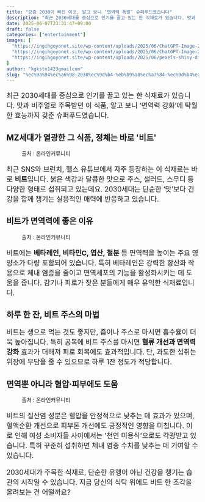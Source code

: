 ```yaml
---
title: "요즘 2030이 빠진 이것, 알고 보니 ‘면역력 폭발’ 슈퍼푸드였습니다"
description: "최근 2030세대를 중심으로 인기를 끌고 있는 한 식재료가 있습니다. 맛과 비주얼로 주목받던 이 식품, 알고 보니 ‘면역력 강화’에 탁월한 효능까지 갖춘 슈퍼푸드였습니다."
date: 2025-06-07T23:31:47+09:00
draft: false
categories: ["entertainment"]
images: [
  "https://ingihgoyonet.site/wp-content/uploads/2025/06/ChatGPT-Image-2025년-6월-7일-오후-11_21_22.png"
  "https://ingihgoyonet.site/wp-content/uploads/2025/06/ChatGPT-Image-2025년-6월-7일-오후-11_28_18-683x1024.png"
  "https://ingihgoyonet.site/wp-content/uploads/2025/06/pexels-shiny-diamond-3762871-1-715x1024.jpg"
]
author: "kgkstn1423gmailcom"
slug: "%ec%9a%94%ec%a6%98-2030%ec%9d%b4-%eb%b9%a0%ec%a7%84-%ec%9d%b4%ea%b2%83-%ec%95%8c%ea%b3%a0-%eb%b3%b4%eb%8b%88-%eb%a9%b4%ec%97%ad%eb%a0%a5-%ed%8f%ad%eb%b0%9c-%ec%8a%88%ed%8d%bc"
---
```


<p style="font-size:18px">최근 2030세대를 중심으로 인기를 끌고 있는 한 식재료가 있습니다. 맛과 비주얼로 주목받던 이 식품, 알고 보니 ‘면역력 강화’에 탁월한 효능까지 갖춘 슈퍼푸드였습니다.</p> <h2 >MZ세대가 열광한 그 식품, 정체는 바로 '비트'</h2> <figure ><img src="https://ingihgoyonet.site/wp-content/uploads/2025/06/ChatGPT-Image-2025년-6월-7일-오후-11_21_22.png" alt="" style="aspect-ratio:16/9;object-fit:cover"/><figcaption >출처 : 온라인커뮤니티</figcaption></figure> <p style="font-size:18px">최근 SNS와 브런치, 헬스 유튜브에서 자주 등장하는 이 식재료는 바로 <strong>비트</strong>입니다. 붉은 색감과 달콤한 맛으로 주스, 샐러드, 스무디 등 다양한 형태로 섭취되고 있는데요. 2030세대는 단순한 ‘맛’보다 건강을 함께 챙기는 실용적인 매력에 반응하고 있습니다.</p> <h2 >비트가 면역력에 좋은 이유</h2> <figure ><img src="https://ingihgoyonet.site/wp-content/uploads/2025/06/ChatGPT-Image-2025년-6월-7일-오후-11_28_18-683x1024.png" alt="" style="aspect-ratio:16/9;object-fit:cover"/><figcaption >출처 : 온라인커뮤니티</figcaption></figure> <p style="font-size:18px">비트에는 <strong>베타레인, 비타민C, 엽산, 철분</strong> 등 면역력을 높이는 주요 영양소가 다량 포함되어 있습니다. 특히 베타레인은 강력한 항산화 작용으로 체내 염증을 줄이고 면역세포의 기능을 활성화시키는 데 도움을 줍니다. 감기나 피로가 잦은 분들에게 매우 유익한 식재료입니다.</p> <h2 >하루 한 잔, 비트 주스의 마법</h2> <p style="font-size:18px">비트는 생으로 먹는 것도 좋지만, 즙이나 주스로 마시면 흡수율이 더욱 높아집니다. 특히 공복에 비트 주스를 마시면 <strong>혈류 개선과 면역력 강화</strong> 효과가 더해져 피로 회복에도 효과적입니다. 단, 과도한 섭취는 위장에 부담을 줄 수 있으므로 하루 1잔 정도가 적당합니다.</p> <h2 >면역뿐 아니라 혈압·피부에도 도움</h2> <figure ><img src="https://ingihgoyonet.site/wp-content/uploads/2025/06/pexels-shiny-diamond-3762871-1-715x1024.jpg" alt="" style="aspect-ratio:16/9;object-fit:cover"/><figcaption >출처 : 온라인커뮤니티</figcaption></figure> <p style="font-size:18px">비트의 질산염 성분은 혈압을 안정적으로 낮추는 데 효과가 있으며, 혈액순환 개선으로 피부톤 개선에도 긍정적인 영향을 미칩니다. 이로 인해 여성 소비자들 사이에서는 '천연 미용식'으로도 각광받고 있습니다. 특히 꾸준히 섭취하면 체내 염증 수치를 낮추는 데 기여할 수 있습니다.</p> <p style="font-size:18px">2030세대가 주목한 식재료, 단순한 유행이 아닌 건강을 챙기는 습관의 시작일 수 있습니다. 지금 당신의 식탁 위에도 비트 한 조각을 올려보는 건 어떨까요?</p>